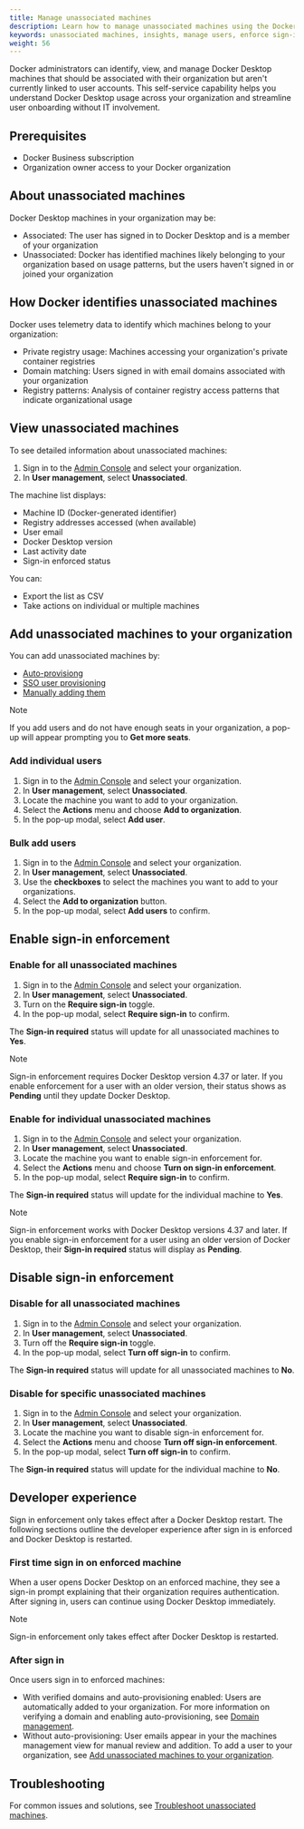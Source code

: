 ```yaml
---
title: Manage unassociated machines
description: Learn how to manage unassociated machines using the Docker Admin Console
keywords: unassociated machines, insights, manage users, enforce sign-in
weight: 56
---
```


Docker administrators can identify, view, and manage Docker Desktop machines
that should be associated with their organization but aren't currently linked
to user accounts. This self-service capability helps you understand Docker
Desktop usage across your organization and streamline user onboarding without
IT involvement.

## Prerequisites

- Docker Business subscription
- Organization owner access to your Docker organization

## About unassociated machines

Docker Desktop machines in your organization may be:

- Associated: The user has signed in to Docker Desktop and is a member of
your organization
- Unassociated: Docker has identified machines likely belonging to your
organization based on usage patterns, but the users haven't signed in or
joined your organization

## How Docker identifies unassociated machines

Docker uses telemetry data to identify which machines belong to your
organization:

- Private registry usage: Machines accessing your organization's private
container registries
- Domain matching: Users signed in with email domains associated with your
organization
- Registry patterns: Analysis of container registry access patterns that
indicate organizational usage

## View unassociated machines

To see detailed information about unassociated machines:

1. Sign in to the [Admin Console](https://app.docker.com/admin) and select
your organization.
1. In **User management**, select **Unassociated**.

The machine list displays:

- Machine ID (Docker-generated identifier)
- Registry addresses accessed (when available)
- User email
- Docker Desktop version
- Last activity date
- Sign-in enforced status

You can:

- Export the list as CSV
- Take actions on individual or multiple machines

## Add unassociated machines to your organization

You can add unassociated machines by:
- [Auto-provisiong](/manuals/security/for-admins/domain-management.md#auto-provisioning)
- [SSO user provisioning](/manuals/security/for-admins/provisioning/_index.md)
- [Manually adding them](#add-unassociated-machines-to-your-organization)

> [!NOTE]
>
> If you add users and do not have enough seats in your organization, a
pop-up will appear prompting you to **Get more seats**.

### Add individual users

1. Sign in to the [Admin Console](https://app.docker.com/admin) and select
your organization.
1. In **User management**, select **Unassociated**.
1. Locate the machine you want to add to your organization.
1. Select the **Actions** menu and choose **Add to organization**.
1. In the pop-up modal, select **Add user**.

### Bulk add users

1. Sign in to the [Admin Console](https://app.docker.com/admin) and select
your organization.
1. In **User management**, select **Unassociated**.
1. Use the **checkboxes** to select the machines you want to add to your
organizations.
1. Select the **Add to organization** button.
1. In the pop-up modal, select **Add users** to confirm.

## Enable sign-in enforcement

### Enable for all unassociated machines

1. Sign in to the [Admin Console](https://app.docker.com/admin) and select
your organization.
1. In **User management**, select **Unassociated**.
1. Turn on the **Require sign-in** toggle.
1. In the pop-up modal, select **Require sign-in** to confirm.

The **Sign-in required** status will update for all unassociated machines to
**Yes**.

> [!NOTE]
>
> Sign-in enforcement requires Docker Desktop version 4.37 or later. If you
enable enforcement for a user with an older version, their status shows
as **Pending** until they update Docker Desktop.

### Enable for individual unassociated machines

1. Sign in to the [Admin Console](https://app.docker.com/admin) and select
your organization.
1. In **User management**, select **Unassociated**.
1. Locate the machine you want to enable sign-in enforcement for.
1. Select the **Actions** menu and choose **Turn on sign-in enforcement**.
1. In the pop-up modal, select **Require sign-in** to confirm.

The **Sign-in required** status will update for the individual machine to
**Yes**.

> [!NOTE]
>
> Sign-in enforcement works with Docker Desktop versions 4.37 and later. If you
enable sign-in enforcement for a user using an older version of Docker Desktop,
their **Sign-in required** status will display as **Pending**.

## Disable sign-in enforcement

### Disable for all unassociated machines

1. Sign in to the [Admin Console](https://app.docker.com/admin) and select
your organization.
1. In **User management**, select **Unassociated**.
1. Turn off the **Require sign-in** toggle.
1. In the pop-up modal, select **Turn off sign-in** to confirm.

The **Sign-in required** status will update for all unassociated machines to
**No**.

### Disable for specific unassociated machines

1. Sign in to the [Admin Console](https://app.docker.com/admin) and select
your organization.
1. In **User management**, select **Unassociated**.
1. Locate the machine you want to disable sign-in enforcement for.
1. Select the **Actions** menu and choose **Turn off sign-in enforcement**.
1. In the pop-up modal, select **Turn off sign-in** to confirm.

The **Sign-in required** status will update for the individual machine to
**No**.

## Developer experience

Sign in enforcement only takes effect after a Docker Desktop restart. The
following sections outline the developer experience after sign in is enforced
and Docker Desktop is restarted.

### First time sign in on enforced machine

When a user opens Docker Desktop on an enforced machine, they see a sign-in
prompt explaining that their organization requires authentication. After
signing in, users can continue using Docker Desktop immediately.

> [!NOTE]
>
> Sign-in enforcement only takes effect after Docker Desktop is restarted.

### After sign in

Once users sign in to enforced machines:

- With verified domains and auto-provisioning enabled: Users are automatically
added to your organization. For more information on verifying a domain and
enabling auto-provisioning, see [Domain management](/manuals/security/for-admins/domain-management.md).
- Without auto-provisioning: User emails appear in your the machines management
view for manual review and addition. To add a user to your organization,
see [Add unassociated machines to your organization](#add-unassociated-machines-to-your-organization).

## Troubleshooting

For common issues and solutions, see [Troubleshoot unassociated machines](/manuals/security/troubleshoot/troubleshoot-unassociated-machines.md).
